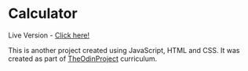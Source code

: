 # Calculator

Live Version - [Click here!](https://clarasmyth.github.io/calculator/)

This is another project created using JavaScript, HTML and CSS. It was created as part of [TheOdinProject](https://www.theodinproject.com/) curriculum.